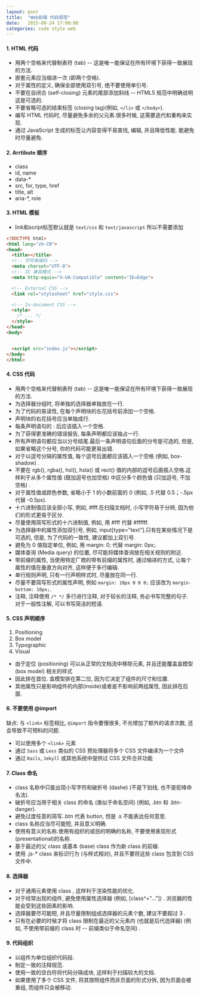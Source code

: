 ```yaml
---
layout: post
title:  "Web前端 代码规范"
date:   2015-08-24 17:00:00
categories: code style web
---
```


#### 1. HTML 代码

* 用两个空格来代替制表符 (tab) -- 这是唯一能保证在所有环境下获得一致展现的方法.
* 嵌套元素应当缩进一次 (即两个空格).
* 对于属性的定义, 确保全部使用双引号, 绝不要使用单引号.
* 不要在自闭合 (self-closing) 元素的尾部添加斜线 -- HTML5 规范中明确说明这是可选的.
* 不要省略可选的结束标签 (closing tag)(例如, `</li>` 或 `</body>`).
* 编写 HTML 代码时, 尽量避免多余的父元素.很多时候, 这需要迭代和重构来实现.
* 通过 JavaScript 生成的标签让内容变得不易查找, 编辑, 并且降低性能. 能避免时尽量避免.

#### 2. Arrtibute 顺序

* class
* id, name
* data-*
* src, for, type, href
* title, alt
* aria-*, role

#### 3. HTML 模板

* link和script标签默认就是 `text/css` 和 `text/javascript` 所以不需要添加

``` html
<!DOCTYPE html>
<html lang="zh-CN">
<head>
  <title></title>
  <!-- 字符串编码 -->
  <meta charset="UTF-8">
  <!-- IE 兼容模式 -->
  <meta http-equiv="X-UA-Compatible" content="IE=Edge">

  <!-- External CSS -->
  <link rel="stylesheet" href="style.css">

  <!-- In-document CSS -->
  <style>
    /* ... */
  </style>
</head>
<body>


  <script src="index.js"></script>
</body>
</html>
```


#### 4. CSS 代码

* 用两个空格来代替制表符 (tab)  -- 这是唯一能保证在所有环境下获得一致展现的方法.
* 为选择器分组时, 将单独的选择器单独放在一行.
* 为了代码的易读性, 在每个声明块的左花括号前添加一个空格.
* 声明块的右花括号应当单独成行.
* 每条声明语句的 : 后应该插入一个空格.
* 为了获得更准确的错误报告, 每条声明都应该独占一行.
* 所有声明语句都应当以分号结尾.最后一条声明语句后面的分号是可选的, 但是, 如果省略这个分号, 你的代码可能更易出错.
* 对于以逗号分隔的属性值, 每个逗号后面都应该插入一个空格 (例如, box-shadow) .
* 不要在 rgb(), rgba(), hsl(), hsla() 或 rect() 值的内部的逗号后面插入空格.这样利于从多个属性值 (既加逗号也加空格) 中区分多个颜色值 (只加逗号, 不加空格) .
* 对于属性值或颜色参数, 省略小于 1 的小数前面的 0  (例如, .5 代替 0.5；-.5px 代替 -0.5px).
* 十六进制值应该全部小写, 例如, #fff.在扫描文档时, 小写字符易于分辨, 因为他们的形式更易于区分.
* 尽量使用简写形式的十六进制值, 例如, 用 #fff 代替 #ffffff.
* 为选择器中的属性添加双引号, 例如, input[type="text"].只有在某些情况下是可选的, 但是, 为了代码的一致性, 建议都加上双引号.
* 避免为 0 值指定单位, 例如, 用 margin: 0; 代替 margin: 0px;.
* 媒体查询 (Media query) 的位置, 尽可能将媒体查询放在相关规则的附近.
* 带前缀的属性, 当使用特定厂商的带有前缀的属性时, 通过缩进的方式, 让每个属性的值在垂直方向对齐, 这样便于多行编辑.
* 单行规则声明, 只有一行声明样式时, 尽量放在同一行.
* 尽量不要简写形式的属性声明, 例如 `margin: 10px 0 0 0;` 应该改为 `margin-bottom: 10px;`.
* 注释, 注释使用 `/* */` 多行进行注释, 对于较长的注释, 务必书写完整的句子. 对于一般性注解, 可以书写简洁的短语.

#### 5. CSS 声明顺序

1. Positioning
2. Box model
3. Typographic
4. Visual

* 由于定位 (positioning) 可以从正常的文档流中移除元素, 并且还能覆盖盒模型 (box model) 相关的样式
* 因此排在首位. 盒模型排在第二位, 因为它决定了组件的尺寸和位置.
* 其他属性只是影响组件的内部(inside)或者是不影响前两组属性, 因此排在后面.


#### 6. 不要使用 @import

缺点: 与 `<link>` 标签相比, `@import` 指令要慢很多, 不光增加了额外的请求次数, 还会导致不可预料的问题.

* 可以使用多个 `<link>` 元素
* 通过 `Sass` 或 `Less` 类似的 CSS 预处理器将多个 CSS 文件编译为一个文件
* 通过 `Rails`, `Jekyll` 或其他系统中提供过 CSS 文件合并功能


#### 7. Class 命名

* class 名称中只能出现小写字符和破折号 (dashe) (不是下划线, 也不是驼峰命名法).
* 破折号应当用于相关 class 的命名 (类似于命名空间) (例如, .btn 和 .btn-danger).
* 避免过度任意的简写..btn 代表 button, 但是 .s 不能表达任何意思.
* class 名称应当尽可能短, 并且意义明确.
* 使用有意义的名称.使用有组织的或目的明确的名称, 不要使用表现形式 (presentational)的名称.
* 基于最近的父 class 或基本 (base) class 作为新 class 的前缀.
* 使用 .js-* class 来标识行为 (与样式相对), 并且不要将这些 class 包含到 CSS 文件中.


#### 8. 选择器

* 对于通用元素使用 class , 这样利于渲染性能的优化.
* 对于经常出现的组件, 避免使用属性选择器 (例如, [class^="..."]) . 浏览器的性能会受到这些因素的影响.
* 选择器要尽可能短, 并且尽量限制组成选择器的元素个数, 建议不要超过 3 .
* 只有在必要的时候才将 class 限制在最近的父元素内 (也就是后代选择器)  (例如, 不使用带前缀的 class 时 -- 前缀类似于命名空间) .

#### 9. 代码组织

* 以组件为单位组织代码段.
* 制定一致的注释规范.
* 使用一致的空白符将代码分隔成块, 这样利于扫描较大的文档.
* 如果使用了多个 CSS 文件, 将其按照组件而非页面的形式分拆, 因为页面会被重组, 而组件只会被移动.